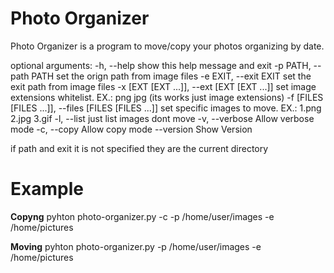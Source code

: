 # Photo Organizer

Photo Organizer is a program to move/copy your photos organizing by date.

optional arguments:
  -h, --help            show this help message and exit
  -p PATH, --path PATH  set the orign path from image files
  -e EXIT, --exit EXIT  set the exit path from image files
  -x [EXT [EXT ...]], --ext [EXT [EXT ...]]
                        set image extensions whitelist. EX.: png jpg (its
                        works just image extensions)
  -f [FILES [FILES ...]], --files [FILES [FILES ...]]
                        set specific images to move. EX.: 1.png 2.jpg 3.gif
  -l, --list            just list images dont move
  -v, --verbose         Allow verbose mode
  -c, --copy            Allow copy mode
  --version             Show Version

if path and exit it is not specified they are the current directory

# Example

**Copyng**
pyhton photo-organizer.py -c -p /home/user/images -e /home/pictures

**Moving** pyhton photo-organizer.py -p /home/user/images -e /home/pictures
